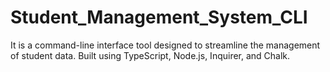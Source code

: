 # Student_Management_System_CLI
It is a command-line interface tool designed to streamline the management of student data. Built using TypeScript, Node.js, Inquirer, and Chalk.

